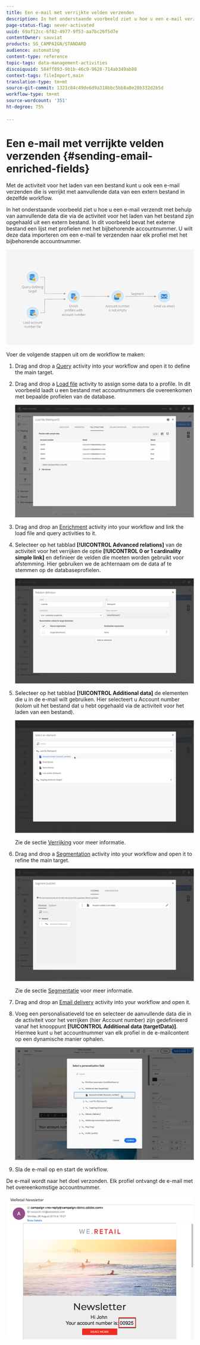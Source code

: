 ```yaml
---
title: Een e-mail met verrijkte velden verzenden
description: In het onderstaande voorbeeld ziet u hoe u een e-mail verzendt met behulp van aanvullende data die via de activiteit voor het laden van het bestand zijn opgehaald uit een extern bestand.
page-status-flag: never-activated
uuid: 69af12cc-6f82-4977-9f53-aa7bc26f5d7e
contentOwner: sauviat
products: SG_CAMPAIGN/STANDARD
audience: automating
content-type: reference
topic-tags: data-management-activities
discoiquuid: 584ff893-9b1b-46c9-9628-714ab349ab88
context-tags: fileImport,main
translation-type: tm+mt
source-git-commit: 1321c84c49de6d9a318bbc5bb8a0e28b332d2b5d
workflow-type: tm+mt
source-wordcount: '351'
ht-degree: 75%

---
```



# Een e-mail met verrijkte velden verzenden {#sending-email-enriched-fields}

<!--A new example showing how to send an email containing additional data retrieved from a load file activity has been added. [Read more](example-2-email-with-enriched-fields)-->

Met de activiteit voor het laden van een bestand kunt u ook een e-mail verzenden die is verrijkt met aanvullende data van een extern bestand in dezelfde workflow.

In het onderstaande voorbeeld ziet u hoe u een e-mail verzendt met behulp van aanvullende data die via de activiteit voor het laden van het bestand zijn opgehaald uit een extern bestand. In dit voorbeeld bevat het externe bestand een lijst met profielen met het bijbehorende accountnummer. U wilt deze data importeren om een e-mail te verzenden naar elk profiel met het bijbehorende accountnummer.

![](assets/load_file_workflow_ex2.png)

Voer de volgende stappen uit om de workflow te maken:

1. Drag and drop a [Query](../../automating/using/query.md) activity into your workflow and open it to define the main target.

   <!--The Query activity is presented in the [Query](../../automating/using/query.md) section.-->

1. Drag and drop a [Load file](../../automating/using/load-file.md) activity to assign some data to a profile. In dit voorbeeld laadt u een bestand met accountnummers die overeenkomen met bepaalde profielen van de database.

   ![](assets/load_file_activity.png)

1. Drag and drop an [Enrichment](../../automating/using/enrichment.md) activity into your workflow and link the load file and query activities to it.

1. Selecteer op het tabblad **[!UICONTROL Advanced relations]** van de activiteit voor het verrijken de optie **[!UICONTROL 0 or 1 cardinality simple link]** en definieer de velden die moeten worden gebruikt voor afstemming. Hier gebruiken we de achternaam om de data af te stemmen op de databaseprofielen.

   ![](assets/load_file_enrichment_relation.png)

1. Selecteer op het tabblad **[!UICONTROL Additional data]** de elementen die u in de e-mail wilt gebruiken. Hier selecteert u Account number (kolom uit het bestand dat u hebt opgehaald via de activiteit voor het laden van een bestand).

   ![](assets/load_file_enrichment_select_element.png)

   <!--![](assets/load_file_enrichment_additional_data.png)-->

   Zie de sectie [Verrijking](../../automating/using/enrichment.md) voor meer informatie.

1. Drag and drop a [Segmentation](../../automating/using/segmentation.md) activity into your workflow and open it to refine the main target.

   ![](assets/load_file_segmentation.png)

   Zie de sectie [Segmentatie](../../automating/using/segmentation.md) voor meer informatie.

1. Drag and drop an [Email delivery](../../automating/using/email-delivery.md) activity into your workflow and open it.

   <!--The Email delivery activity is presented in the [Email delivery](../../automating/using/email-delivery.md) section.-->

1. Voeg een personalisatieveld toe en selecteer de aanvullende data die in de activiteit voor het verrijken (hier Account number) zijn gedefinieerd vanaf het knooppunt **[!UICONTROL Additional data (targetData)]**. Hiermee kunt u het accountnummer van elk profiel in de e-mailcontent op een dynamische manier ophalen.

   ![](assets/load_file_perso_field.png)

1. Sla de e-mail op en start de workflow.

De e-mail wordt naar het doel verzonden. Elk profiel ontvangt de e-mail met het overeenkomstige accountnummer.

![](assets/load_file_email.png)
